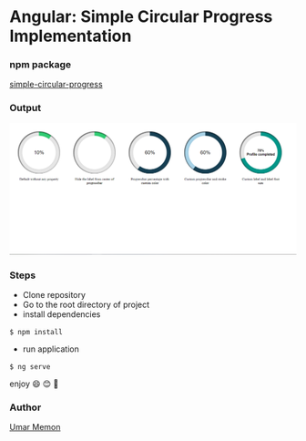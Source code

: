 # Angular: Simple Circular Progress Implementation

### npm package

[simple-circular-progress](https://www.npmjs.com/package/simple-circular-progress)

### Output

![Screen1](https://raw.githubusercontent.com/umarmemon1910/angular-simple-circular-progress-example/master/git-assets/angular-screen1.PNG)

### Steps

- Clone repository
- Go to the root directory of project
- install dependencies

```
$ npm install
```

- run application

```
$ ng serve
```

enjoy :smile: :blush: :tada:

### Author

[Umar Memon](https://github.com/umarmemon1910)
